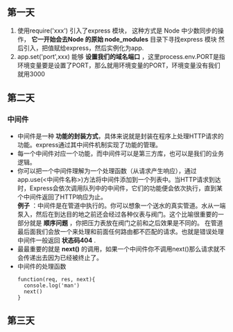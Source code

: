 ## 第一天
1. 使用require('xxx') 引入了express 模块， 这种方式是 Node 中少数同步的操作， **它一开始会去Node 的原始 node_modules** 目录下寻找express 模块 然后引入，把值赋给express，然后实例化为app.
2. app.set('port',xxx) 能够 **设置我们的域名端口** ，这里process.env.PORT是指
环境变量要是设置了PORT，那么就用环境变量的PORT，环境变量没有我们就用3000
## 第二天
### 中间件
  + 中间件是一种 **功能的封装方式**，具体来说就是封装在程序上处理HTTP请求的功能。express通过其中间件机制实现了功能的管理。  
  + 每一个中间件对应一个功能，而中间件可以是第三方库，也可以是我们的业务逻辑。
  + 你可以把一个中间件理解为一个处理函数（从请求产生响应），通过app.use(<中间件名称>)方法将中间件添加到一个列表中。当HTTP请求到达时，Express会依次调用队列中的中间件，它们的功能便会依次执行，直到某个中间件返回了HTTP响应为止。  
  **例子** ：中间件是在管道中执行的。你可以想象一个送水的真实管道。水从一端泵入，然后在到达目的地之前还会经过各种仪表与阀门。这个比喻很重要的一部分就是 **顺序问题** ，你把压力表放在阀门之前和之后效果是不同的。
  在管道最后面我们会放一个来处理和前面任何路由都不匹配的请求。也就是错误处理中间件一般返回 **状态码404** .
  + 最最重要的就是 **next()** 的调用，如果一个中间件你不调用next()那么请求就不会传递出去因为已经被终止了。
  + 中间件的处理函数
    ~~~
    function(req, res, next){
      console.log('man')
      next()
    }
    ~~~
## 第三天 
### 

